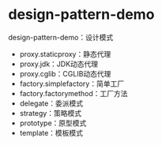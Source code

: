 # design-pattern-demo
design-pattern-demo：设计模式
- proxy.staticproxy：静态代理
- proxy.jdk：JDK动态代理
- proxy.cglib：CGLIB动态代理
- factory.simplefactory：简单工厂
- factory.factorymethod：工厂方法
- delegate：委派模式
- strategy：策略模式
- prototype：原型模式
- template：模板模式
